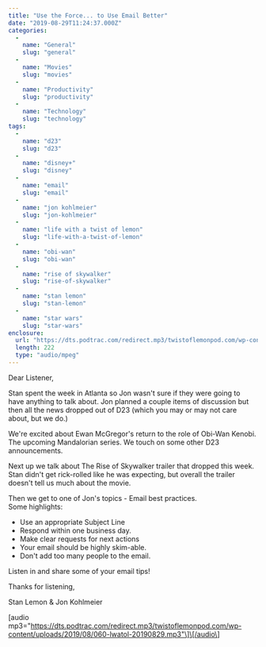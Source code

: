 ```yaml
---
title: "Use the Force... to Use Email Better"
date: "2019-08-29T11:24:37.000Z"
categories: 
  - 
    name: "General"
    slug: "general"
  - 
    name: "Movies"
    slug: "movies"
  - 
    name: "Productivity"
    slug: "productivity"
  - 
    name: "Technology"
    slug: "technology"
tags: 
  - 
    name: "d23"
    slug: "d23"
  - 
    name: "disney+"
    slug: "disney"
  - 
    name: "email"
    slug: "email"
  - 
    name: "jon kohlmeier"
    slug: "jon-kohlmeier"
  - 
    name: "life with a twist of lemon"
    slug: "life-with-a-twist-of-lemon"
  - 
    name: "obi-wan"
    slug: "obi-wan"
  - 
    name: "rise of skywalker"
    slug: "rise-of-skywalker"
  - 
    name: "stan lemon"
    slug: "stan-lemon"
  - 
    name: "star wars"
    slug: "star-wars"
enclosure: 
  url: "https://dts.podtrac.com/redirect.mp3/twistoflemonpod.com/wp-content/uploads/2019/08/060-lwatol-20190829.mp3"
  length: 222
  type: "audio/mpeg"
---
```


Dear Listener,

Stan spent the week in Atlanta so Jon wasn't sure if they were going to have anything to talk about. Jon planned a couple items of discussion but then all the news dropped out of D23 (which you may or may not care about, but we do.)

We're excited about Ewan McGregor's return to the role of Obi-Wan Kenobi. The upcoming Mandalorian series. We touch on some other D23 announcements.

Next up we talk about The Rise of Skywalker trailer that dropped this week. Stan didn't get rick-rolled like he was expecting, but overall the trailer doesn't tell us much about the movie.

Then we get to one of Jon's topics - Email best practices.  
Some highlights:

- Use an appropriate Subject Line
- Respond within one business day.
- Make clear requests for next actions
- Your email should be highly skim-able.
- Don't add too many people to the email.

Listen in and share some of your email tips!

Thanks for listening,

Stan Lemon & Jon Kohlmeier

\[audio mp3="https://dts.podtrac.com/redirect.mp3/twistoflemonpod.com/wp-content/uploads/2019/08/060-lwatol-20190829.mp3"\]\[/audio\]
